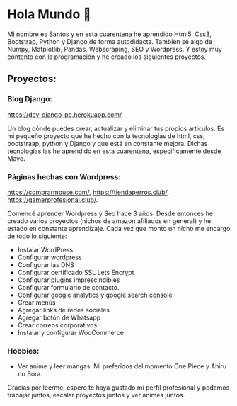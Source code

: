 # Hola Mundo 👋

Mi nombre es Santos y en esta cuarentena he aprendido Html5, Css3, Bootstrap, Python y Django de forma autodidacta. También sé algo de Numpy, Matplotlib, Pandas, Webscraping, SEO y Wordpress. Y estoy muy contento con la programación y he creado los siguientes proyectos.

## Proyectos:

### Blog Django: 

https://dev-django-pe.herokuapp.com/

Un blog dónde puedes crear, actualizar y eliminar tus propios articulos. Es mi pequeño proyecto que he hecho con la tecnologías de html, css, bootstraap, python y Django y que está en constante mejora. Dichas tecnologías las he aprendido en esta cuarentena, especificamente desde Mayo.

### Páginas hechas con Wordpress: 

https://comprarmouse.com/, https://tiendaperros.club/, https://gamerprofesional.club/.

Comencé aprender Wordpress y Seo hace 3 años. Desde entonces he creado varios proyectos (nichos de amazon afiliados en general) y he estado en constante aprendizaje. Cada vez que monto un nicho me encargo de todo lo siguiente:

- Instalar WordPress
- Configurar wordpress
- Configurar las DNS
- Configurar certificado SSL Lets Encrypt
- Configurar plugins imprescindibles
- Configurar formulario de contacto.
- Configurar google analytics y google search console
- Crear menús
- Agregar links de redes sociales
- Agregar botón de Whatsapp
- Crear correos corporativos
- Instalar y configurar WooCommerce

### Hobbies:

- Ver anime y leer mangas. Mi preferidos del momento One Piece y Ahiru no Sora.

Gracias por leerme, espero te haya gustado mi perfil profesional y podamos trabajar juntos, escalar proyectos juntos y ver animes juntos.
